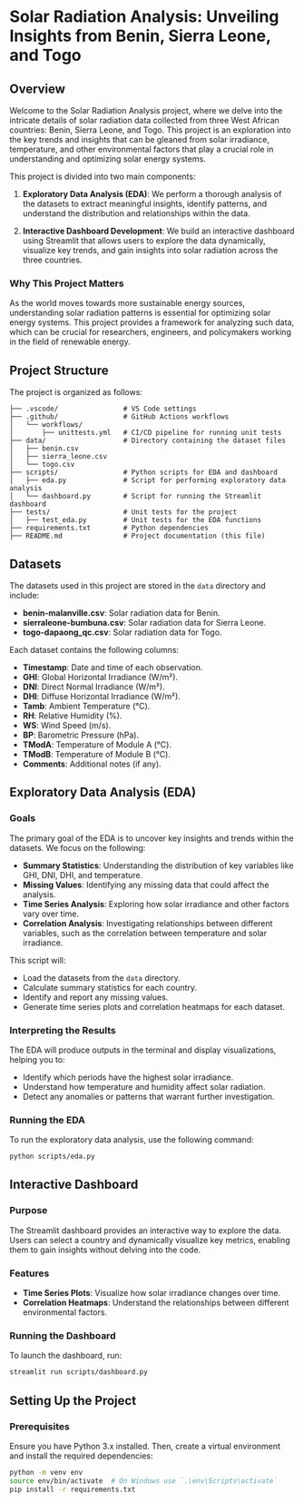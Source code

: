 # Solar Radiation Analysis: Unveiling Insights from Benin, Sierra Leone, and Togo

## Overview

Welcome to the Solar Radiation Analysis project, where we delve into the intricate details of solar radiation data collected from three West African countries: Benin, Sierra Leone, and Togo. This project is an exploration into the key trends and insights that can be gleaned from solar irradiance, temperature, and other environmental factors that play a crucial role in understanding and optimizing solar energy systems.

This project is divided into two main components:

1. **Exploratory Data Analysis (EDA)**: We perform a thorough analysis of the datasets to extract meaningful insights, identify patterns, and understand the distribution and relationships within the data.

2. **Interactive Dashboard Development**: We build an interactive dashboard using Streamlit that allows users to explore the data dynamically, visualize key trends, and gain insights into solar radiation across the three countries.

### Why This Project Matters

As the world moves towards more sustainable energy sources, understanding solar radiation patterns is essential for optimizing solar energy systems. This project provides a framework for analyzing such data, which can be crucial for researchers, engineers, and policymakers working in the field of renewable energy.

## Project Structure

The project is organized as follows:

````plaintext
├── .vscode/                # VS Code settings
├── .github/                # GitHub Actions workflows
│   └── workflows/
│       ├── unittests.yml   # CI/CD pipeline for running unit tests
├── data/                   # Directory containing the dataset files
│   ├── benin.csv
│   ├── sierra_leone.csv
│   └── togo.csv
├── scripts/                # Python scripts for EDA and dashboard
│   ├── eda.py              # Script for performing exploratory data analysis
│   └── dashboard.py        # Script for running the Streamlit dashboard
├── tests/                  # Unit tests for the project
│   ├── test_eda.py         # Unit tests for the EDA functions
├── requirements.txt        # Python dependencies
├── README.md               # Project documentation (this file)
````
## Datasets

The datasets used in this project are stored in the `data` directory and include:

- **benin-malanville.csv**: Solar radiation data for Benin.
- **sierraleone-bumbuna.csv**: Solar radiation data for Sierra Leone.
- **togo-dapaong_qc.csv**: Solar radiation data for Togo.

Each dataset contains the following columns:

- **Timestamp**: Date and time of each observation.
- **GHI**: Global Horizontal Irradiance (W/m²).
- **DNI**: Direct Normal Irradiance (W/m²).
- **DHI**: Diffuse Horizontal Irradiance (W/m²).
- **Tamb**: Ambient Temperature (°C).
- **RH**: Relative Humidity (%).
- **WS**: Wind Speed (m/s).
- **BP**: Barometric Pressure (hPa).
- **TModA**: Temperature of Module A (°C).
- **TModB**: Temperature of Module B (°C).
- **Comments**: Additional notes (if any).

## Exploratory Data Analysis (EDA)

### Goals

The primary goal of the EDA is to uncover key insights and trends within the datasets. We focus on the following:

- **Summary Statistics**: Understanding the distribution of key variables like GHI, DNI, DHI, and temperature.
- **Missing Values**: Identifying any missing data that could affect the analysis.
- **Time Series Analysis**: Exploring how solar irradiance and other factors vary over time.
- **Correlation Analysis**: Investigating relationships between different variables, such as the correlation between temperature and solar irradiance.

This script will:

- Load the datasets from the `data` directory.
- Calculate summary statistics for each country.
- Identify and report any missing values.
- Generate time series plots and correlation heatmaps for each dataset.

### Interpreting the Results

The EDA will produce outputs in the terminal and display visualizations, helping you to:

- Identify which periods have the highest solar irradiance.
- Understand how temperature and humidity affect solar radiation.
- Detect any anomalies or patterns that warrant further investigation.

### Running the EDA

To run the exploratory data analysis, use the following command:

```bash
python scripts/eda.py
```

## Interactive Dashboard

### Purpose

The Streamlit dashboard provides an interactive way to explore the data. Users can select a country and dynamically visualize key metrics, enabling them to gain insights without delving into the code.

### Features

- **Time Series Plots**: Visualize how solar irradiance changes over time.
- **Correlation Heatmaps**: Understand the relationships between different environmental factors.

### Running the Dashboard

To launch the dashboard, run:

```bash
streamlit run scripts/dashboard.py
```

## Setting Up the Project

### Prerequisites

Ensure you have Python 3.x installed. Then, create a virtual environment and install the required dependencies:

```bash
python -m venv env
source env/bin/activate  # On Windows use `.\env\Scripts\activate`
pip install -r requirements.txt
````
